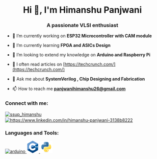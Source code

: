 <h1 align="center">Hi 👋, I'm Himanshu Panjwani</h1>
<h3 align="center">A passionate VLSI enthusiast</h3>

- 🔭 I’m currently working on **ESP32 Microcontroller with CAM module**

- 🌱 I’m currently learning **FPGA and ASICs Design**

- 👯 I’m looking to extend my knowledge on **Arduino and Raspberry Pi**

- 📝 I often read articles on [https://techcrunch.com/](https://techcrunch.com/)

- 💬 Ask me about **SystemVerilog , Chip Designing and Fabrication**

- 📫 How to reach me **panjwanihimanshu26@gmail.com**

<h3 align="left">Connect with me:</h3>
<p align="left">
<a href="https://twitter.com/ssup_himanshu" target="blank"><img align="center" src="https://raw.githubusercontent.com/rahuldkjain/github-profile-readme-generator/master/src/images/icons/Social/twitter.svg" alt="ssup_himanshu" height="30" width="40" /></a>
<a href="https://linkedin.com/in/https://www.linkedin.com/in/himanshu-panjwani-3138b8222" target="blank"><img align="center" src="https://raw.githubusercontent.com/rahuldkjain/github-profile-readme-generator/master/src/images/icons/Social/linked-in-alt.svg" alt="https://www.linkedin.com/in/himanshu-panjwani-3138b8222" height="30" width="40" /></a>
</p>

<h3 align="left">Languages and Tools:</h3>
<p align="left"> <a href="https://www.arduino.cc/" target="_blank" rel="noreferrer"> <img src="https://cdn.worldvectorlogo.com/logos/arduino-1.svg" alt="arduino" width="40" height="40"/> </a> <a href="https://www.w3schools.com/cpp/" target="_blank" rel="noreferrer"> <img src="https://raw.githubusercontent.com/devicons/devicon/master/icons/cplusplus/cplusplus-original.svg" alt="cplusplus" width="40" height="40"/> </a> <a href="https://www.python.org" target="_blank" rel="noreferrer"> <img src="https://raw.githubusercontent.com/devicons/devicon/master/icons/python/python-original.svg" alt="python" width="40" height="40"/> </a> </p>
